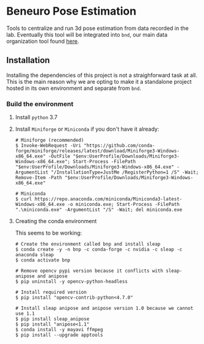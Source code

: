 # Beneuro Pose Estimation
Tools to centralize and run 3d pose estimation from data recorded in the lab. Eventually 
this tool will be integrated into `bnd`, our main data organization tool found [here](https://github.com/BeNeuroLab/beneuro_experimental_data_organization).

## Installation
Installing the dependencies of this project is not a straighforward task at all. This is 
the main reason why we are opting to make it a standalone project hosted in its own 
environment and separate from `bnd`. 

### Build the environment

1. Install `python` 3.7
2. Install `Miniforge` or `Miniconda` if you don't have it already:
    ```shell
    # Miniforge (recommended)
    $ Invoke-WebRequest -Uri "https://github.com/conda-forge/miniforge/releases/latest/download/Miniforge3-Windows-x86_64.exe" -OutFile "$env:UserProfile/Downloads/Miniforge3-Windows-x86_64.exe"; Start-Process -FilePath "$env:UserProfile/Downloads/Miniforge3-Windows-x86_64.exe" -ArgumentList "/InstallationType=JustMe /RegisterPython=1 /S" -Wait; Remove-Item -Path "$env:UserProfile/Downloads/Miniforge3-Windows-x86_64.exe"
    ```
   ```shell
   # Miniconda
   $ curl https://repo.anaconda.com/miniconda/Miniconda3-latest-Windows-x86_64.exe -o miniconda.exe; Start-Process -FilePath ".\miniconda.exe" -ArgumentList "/S" -Wait; del miniconda.exe
   ```

3. Creating the conda environment
  
    This seems to be working:
      ```shell
      # Create the environment called bnp and install sleap
      $ conda create -y -n bnp -c conda-forge -c nvidia -c sleap -c anaconda sleap
      $ conda activate bnp
   
      # Remove opencv pypi version because it conflicts with sleap-anipose and anipose
      $ pip uninstall -y opencv-python-headless 
   
      # Install required version
      $ pip install "opencv-contrib-python<4.7.0" 
   
      # Install sleap anipose and anipose version 1.0 because we cannot use 1.1
      $ pip install sleap_anipose
      $ pip install "anipose<1.1"
      $ conda install -y mayavi ffmpeg
      $ pip install --upgrade apptools
      ```